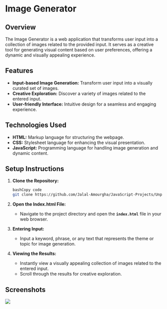 # **Image Generator**

## **Overview**

The Image Generator is a web application that transforms user input into a collection of images related to the provided input. It serves as a creative tool for generating visual content based on user preferences, offering a dynamic and visually appealing experience.

## **Features**

- **Input-based Image Generation:** Transform user input into a visually curated set of images.
- **Creative Exploration:** Discover a variety of images related to the entered input.
- **User-friendly Interface:** Intuitive design for a seamless and engaging experience.


## **Technologies Used**

- **HTML:** Markup language for structuring the webpage.
- **CSS:** Stylesheet language for enhancing the visual presentation.
- **JavaScript:** Programming language for handling image generation and dynamic content.

## **Setup Instructions**

1. **Clone the Repository:**
    
    ```bash
    bashCopy code
    git clone https://github.com/Jalal-Amourgha/JavaScript-Projects/Unplash-API-image-Generator.git
    
    ```
    
2. **Open the Index.html File:**
    - Navigate to the project directory and open the **`index.html`** file in your web browser.

3. **Entering Input:**
    - Input a keyword, phrase, or any text that represents the theme or topic for image generation.
4. **Viewing the Results:**
    - Instantly view a visually appealing collection of images related to the entered input.
    - Scroll through the results for creative exploration.


## **Screenshots**

<img src="https://media.discordapp.net/attachments/584650557688512533/1178052706452127834/img1.PNG?ex=6574be14&is=65624914&hm=e82c0c6149c97db88a358a15f869ae64561f0251f9671ef95e024882ce97fe15&=&format=webp&width=889&height=417" />
